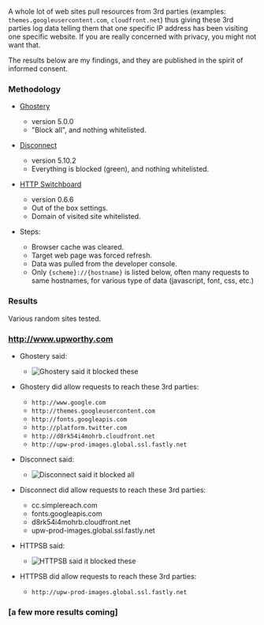 A whole lot of web sites pull resources from 3rd parties (examples: `themes.googleusercontent.com`, `cloudfront.net`) thus giving these 3rd parties log data telling them that one specific IP address has been visiting one specific website. If you are really concerned with privacy, you might not want that.

The results below are my findings, and they are published in the spirit of informed consent.

### Methodology

- [Ghostery](https://chrome.google.com/webstore/detail/ghostery/mlomiejdfkolichcflejclcbmpeaniij)
    * version 5.0.0
    * "Block all", and nothing whitelisted.
- [Disconnect](https://chrome.google.com/webstore/detail/disconnect/jeoacafpbcihiomhlakheieifhpjdfeo)
    * version 5.10.2
    * Everything is blocked (green), and nothing whitelisted.
- [HTTP Switchboard](https://chrome.google.com/webstore/detail/http-switchboard/mghdpehejfekicfjcdbfofhcmnjhgaag)
    * version 0.6.6
    * Out of the box settings.
    * Domain of visited site whitelisted.

- Steps:
    * Browser cache was cleared.
    * Target web page was forced refresh.
    * Data was pulled from the developer console.
    * Only `{scheme}://{hostname}` is listed below, often many requests to same hostnames, for various type of data (javascript, font, css, etc.)

### Results

Various random sites tested.

### http://www.upworthy.com

* Ghostery said:
    - ![Ghostery said it blocked these](https://raw.github.com/gorhill/httpswitchboard/master/doc/img/privacy-tour-1-ghostery.png)
* Ghostery did allow requests to reach these 3rd parties:
    - `http://www.google.com`
    - `http://themes.googleusercontent.com`
    - `http://fonts.googleapis.com`
    - `http://platform.twitter.com`
    - `http://d8rk54i4mohrb.cloudfront.net`
    - `http://upw-prod-images.global.ssl.fastly.net`

* Disconnect said:
    - ![Disconnect said it blocked all](https://raw.github.com/gorhill/httpswitchboard/master/doc/img/privacy-tour-1-disconnect.png)
* Disconnect did allow requests to reach these 3rd parties:
    - cc.simplereach.com
    - fonts.googleapis.com
    - d8rk54i4mohrb.cloudfront.net
    - upw-prod-images.global.ssl.fastly.net

* HTTPSB said:
    - ![HTTPSB said it blocked these](https://raw.github.com/gorhill/httpswitchboard/master/doc/img/privacy-tour-1-httpsb.png)
* HTTPSB did allow requests to reach these 3rd parties:
    - `http://upw-prod-images.global.ssl.fastly.net`

### [a few more results coming]